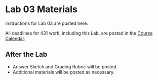 # Lab 03 Materials

Instructions for Lab 03 are posted here.

All deadlines for 431 work, including this Lab, are posted in the [Course Calendar](https://thomaselove.github.io/431/calendar.html).

## After the Lab

- Answer Sketch and Grading Rubric will be posted.
- Additional materials will be posted as necessary.
